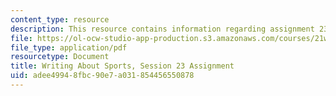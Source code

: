 ```yaml
---
content_type: resource
description: This resource contains information regarding assignment 23.
file: https://ol-ocw-studio-app-production.s3.amazonaws.com/courses/21w-015-writing-and-rhetoric-writing-about-sports-fall-2013/adee49948fbc90e7a031854456550878_MIT21W_015F13_Assignment23.pdf
file_type: application/pdf
resourcetype: Document
title: Writing About Sports, Session 23 Assignment
uid: adee4994-8fbc-90e7-a031-854456550878
---
```

